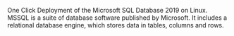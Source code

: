 One Click Deployment of the Microsoft SQL Database 2019 on Linux.  
MSSQL is a suite of database software published by Microsoft. It includes a relational database engine, which stores data in tables, columns and rows.
